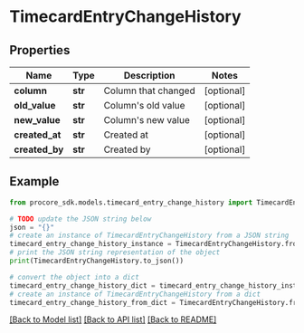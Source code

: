 # TimecardEntryChangeHistory


## Properties

Name | Type | Description | Notes
------------ | ------------- | ------------- | -------------
**column** | **str** | Column that changed | [optional] 
**old_value** | **str** | Column&#39;s old value | [optional] 
**new_value** | **str** | Column&#39;s new value | [optional] 
**created_at** | **str** | Created at | [optional] 
**created_by** | **str** | Created by | [optional] 

## Example

```python
from procore_sdk.models.timecard_entry_change_history import TimecardEntryChangeHistory

# TODO update the JSON string below
json = "{}"
# create an instance of TimecardEntryChangeHistory from a JSON string
timecard_entry_change_history_instance = TimecardEntryChangeHistory.from_json(json)
# print the JSON string representation of the object
print(TimecardEntryChangeHistory.to_json())

# convert the object into a dict
timecard_entry_change_history_dict = timecard_entry_change_history_instance.to_dict()
# create an instance of TimecardEntryChangeHistory from a dict
timecard_entry_change_history_from_dict = TimecardEntryChangeHistory.from_dict(timecard_entry_change_history_dict)
```
[[Back to Model list]](../README.md#documentation-for-models) [[Back to API list]](../README.md#documentation-for-api-endpoints) [[Back to README]](../README.md)


